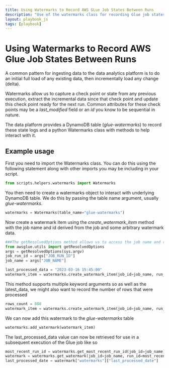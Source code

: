```yaml
---
title: Using Watermarks to Record AWS GLue Job States Between Runs
description: "Use of the watermarks class for recording Glue job states between runs"
layout: playbook_js
tags: [playbook]
---
```

# Using Watermarks to Record AWS Glue Job States Between Runs
A common pattern for ingesting data to the data analytics platform is to do an initial full load of any existing data, then incrementally load any change (delta).

Watermarks allow us to capture a check point or state from any previous execution, extract the incremental data since that check point and update this check point ready for the next run. Common attributes for these check points may be a _last_modified_ field or an _id_ you know to be sequential in nature. 

The data platform provides a DynamoDB table (_glue-watermarks_) to record these state logs and a python Watermarks class with methods to help interact with it.

## Example usage
First you need to import the Watermarks class. You can do this using the following statement along with other imports you may be including in your script.
```python
from scripts.helpers.watermarks import Watermarks
```

You then need to create a watermarks object to interact with underlying DynamoDB table. We do this by passing the table name argument, usually *glue-watermarks*.
```python
watermarks = Watermarks(table_name="glue-watermarks") 
```
Now create a watermark item using the _create_watermark_item_ method with the job name and id derived from the job and some arbitrary watermark data.

```python
###The getResolvedOptions method allows us to access the job name and run id from within the Glue job
from awsglue.utils import getResolvedOptions
args = getResolvedOptions(sys.argv)
job_run_id = args["JOB_RUN_ID"]
job_name = args["JOB_NAME"]

last_processed_data = "2023-03-16 15:45:00"
watermark_item = watermarks.create_watermark_item(job_id=job_name, run_id=job_run_id, latest_data=last_processed_data)
```
This method supports multiple keyword arguments so as well as the latest_data, we might also want to record the number of rows that were processed 
```python
rows_count = 808
watermark_item = watermarks.create_watermark_item(job_id=job_name, run_id=job_run_id, latest_data=last_processed_data, rows_collected=rows_count)
```
We can now add this watermark to the _glue-watermarks_ table 
```python
watermarks.add_watermark(watermark_item)
```
The last_processed_data value can now be retrieved for use in a subsequent execution of the Glue job like so
```python
most_recent_run_id = watermarks.get_most_recent_run_id(job_id=job_name)
watermark = watermarks.get_watermark(job_id=job_name, run_id=most_recent_run_id)
last_processed_date = watermark["watermarks"]["last_processed_date"]
```

